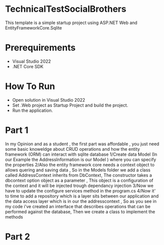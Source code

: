 # TechnicalTestSocialBrothers
This template is a simple startup project using ASP.NET Web and EntityFrameworkCore.Sqlite 
# Prerequirements
- Visual Studio 2022
- .NET Core SDK
# How To Run
- Open solution in Visual Studio 2022
- Set .Web project as Startup Project and build the project.
- Run the application.
# Part 1 
In my Opinion and as a student , the first part was affordable , you just need some basic knoweldge about CRUD operations and how the entity framework (ORM) can interact with sqlite database 
1/Create data Model (In our Example the AddressInformation is our Model ) where you can specify the properties
2/Also the entity framework core needs a context object to allows quering and saving data , So in the Models folder we add a class called AddressContext inherits from DbContext, The constructor takes a dbcontext option object as a parameter , This object is a configuration of the context and it will be injected trough dependancy injection
3/Now we have to update the configure services method in the program.cs
4/Now it' to time to add a repository which is a layer sits between our application and the data access layer which is in our the addresscontext , So as you see in my code i've created an interface that describes operations that can be performed against the database, Then we create a class to implement the methods
# Part 2
